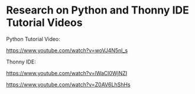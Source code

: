 # Research on Python and Thonny IDE Tutorial Videos

Python Tutorial Video:

https://www.youtube.com/watch?v=woVJ4N5nl_s

Thonny IDE:

https://www.youtube.com/watch?v=lWaCl0WjNZI

https://www.youtube.com/watch?v=Z0AV6LhShHs
